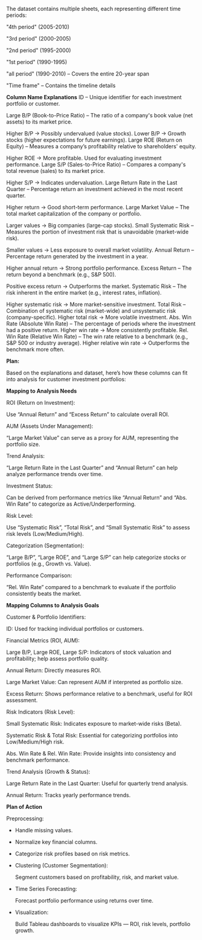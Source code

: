 The dataset contains multiple sheets, each representing different time periods:

"4th period" (2005-2010)

"3rd period" (2000-2005)

"2nd period" (1995-2000)

"1st period" (1990-1995)

"all period" (1990-2010) – Covers the entire 20-year span

"Time frame" – Contains the timeline details



**Column Name Explanations**
ID – Unique identifier for each investment portfolio or customer.

Large B/P (Book-to-Price Ratio) – The ratio of a company's book value (net assets) to its market price.

Higher B/P → Possibly undervalued (value stocks).
Lower B/P → Growth stocks (higher expectations for future earnings).
Large ROE (Return on Equity) – Measures a company’s profitability relative to shareholders' equity.

Higher ROE → More profitable.
Used for evaluating investment performance.
Large S/P (Sales-to-Price Ratio) – Compares a company's total revenue (sales) to its market price.

Higher S/P → Indicates undervaluation.
Large Return Rate in the Last Quarter – Percentage return an investment achieved in the most recent quarter.

Higher return → Good short-term performance.
Large Market Value – The total market capitalization of the company or portfolio.

Larger values → Big companies (large-cap stocks).
Small Systematic Risk – Measures the portion of investment risk that is unavoidable (market-wide risk).

Smaller values → Less exposure to overall market volatility.
Annual Return – Percentage return generated by the investment in a year.

Higher annual return → Strong portfolio performance.
Excess Return – The return beyond a benchmark (e.g., S&P 500).

Positive excess return → Outperforms the market.
Systematic Risk – The risk inherent in the entire market (e.g., interest rates, inflation).

Higher systematic risk → More market-sensitive investment.
Total Risk – Combination of systematic risk (market-wide) and unsystematic risk (company-specific).
Higher total risk → More volatile investment.
Abs. Win Rate (Absolute Win Rate) – The percentage of periods where the investment had a positive return.
Higher win rate → More consistently profitable.
Rel. Win Rate (Relative Win Rate) – The win rate relative to a benchmark (e.g., S&P 500 or industry average).
Higher relative win rate → Outperforms the benchmark more often.

**Plan:**

Based on the explanations and dataset, here’s how these columns can fit into analysis for customer investment portfolios:

**Mapping to Analysis Needs**

ROI (Return on Investment):

Use “Annual Return” and “Excess Return” to calculate overall ROI.

AUM (Assets Under Management):

“Large Market Value” can serve as a proxy for AUM, representing the portfolio size.

Trend Analysis:

“Large Return Rate in the Last Quarter” and “Annual Return” can help analyze performance trends over time.

Investment Status:

Can be derived from performance metrics like “Annual Return” and “Abs. Win Rate” to categorize as Active/Underperforming.

Risk Level:

Use “Systematic Risk”, “Total Risk”, and “Small Systematic Risk” to assess risk levels (Low/Medium/High).

Categorization (Segmentation):

“Large B/P”, “Large ROE”, and “Large S/P” can help categorize stocks or portfolios (e.g., Growth vs. Value).

Performance Comparison:

“Rel. Win Rate” compared to a benchmark to evaluate if the portfolio consistently beats the market.

**Mapping Columns to Analysis Goals**

Customer & Portfolio Identifiers:

ID: Used for tracking individual portfolios or customers.

Financial Metrics (ROI, AUM):

Large B/P, Large ROE, Large S/P: Indicators of stock valuation and profitability; help assess portfolio quality.

Annual Return: Directly measures ROI.

Large Market Value: Can represent AUM if interpreted as portfolio size.

Excess Return: Shows performance relative to a benchmark, useful for ROI assessment.

Risk Indicators (Risk Level):

Small Systematic Risk: Indicates exposure to market-wide risks (Beta).

Systematic Risk & Total Risk: Essential for categorizing portfolios into Low/Medium/High risk.

Abs. Win Rate & Rel. Win Rate: Provide insights into consistency and benchmark performance.

Trend Analysis (Growth & Status):

Large Return Rate in the Last Quarter: Useful for quarterly trend analysis.

Annual Return: Tracks yearly performance trends.


**Plan of Action**

Preprocessing:

- Handle missing values.
- Normalize key financial columns.
- Categorize risk profiles based on risk metrics.
- Clustering (Customer Segmentation):

   Segment customers based on profitability, risk, and market value.
- Time Series Forecasting:

    Forecast portfolio performance using returns over time.
- Visualization:

  Build Tableau dashboards to visualize KPIs — ROI, risk levels, portfolio growth.
